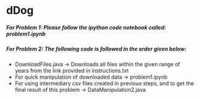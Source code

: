 # dDog
##### For Problem 1: Please follow the ipython code notebook called: problem1.ipynb 
##### For Problem 2: The following code is followed in the order given below: 
-   DownloadFiles.java -> Downloads all files within the given range of years from the link provided in instructions.txt 
-   For quick manipulation of downloaded data -> problem1.ipynb 
-   For using intermediary csv files created in previous steps, and to get the final result of this problem -> DataManipulation2.java
